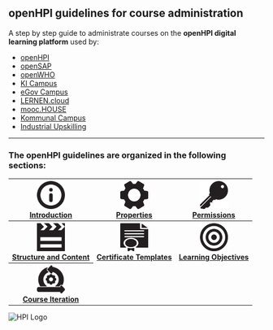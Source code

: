 ## openHPI guidelines for course administration



A step by step guide to administrate courses on the **openHPI digital learning platform** used by:


- [openHPI](https://open.hpi.de/)
- [openSAP](https://open.sap.com/)
- [openWHO](https://openwho.org/)
- [KI Campus](https://ki-campus.org/)
- [eGov Campus](https://egov-campus.org/)
- [LERNEN.cloud](https://lernen.cloud/)
- [mooc.HOUSE](https://mooc.house/)
- [Kommunal Campus](https://lernen.kommunalcampus.de/)
- [Industrial Upskilling](https://www.industrial-upskilling.de/)

- - -

### The openHPI guidelines are organized in the following sections:

<table border="0" width="100%" height="auto">
    <tr>
        <th style="border-collapse:separate;" border="1"><a target="_blank" href="https://teachingteamguidelines.readthedocs.io/#courseadministration/platform_tour/"><img src="img/01-icon-intro.png" width="55px" height="55px"/></a> <br> <a target="_blank" href="https://teachingteamguidelines.readthedocs.io/#courseadministration/platform_tour/">Introduction</a></th>
        <th style="border-collapse:separate;" border="1"><a target="_blank" href="https://teachingteamguidelines.readthedocs.io/#courseadministration/courseproperties/"><img src="img/02-icon-properties.png" width="55px" height="55px"/></a> <br> <a target="_blank" href="https://teachingteamguidelines.readthedocs.io/#courseadministration/courseproperties/">Properties</a></th>
        <th style="border-collapse:separate;" border="1"><a target="_blank" href="https://teachingteamguidelines.readthedocs.io/#courseadministration/permissions/"><img src="img/03-icon-permissions.png" width="55px" height="55px"/></a> <br> <a target="_blank" href="https://teachingteamguidelines.readthedocs.io/#courseadministration/permissions/">Permissions</a></th>
    </tr>
    <tr>
        <th style="border-collapse:separate;" border="1"><a target="_blank" href="https://teachingteamguidelines.readthedocs.io/#courseadministration/addcontent/modules/"><img src="img/04-icon-structure.png" width="55px" height="55px"/></a> <br> <a target="_blank" href="https://teachingteamguidelines.readthedocs.io/#courseadministration/addcontent/modules/">Structure and Content</a></th>
        <th style="border-collapse:separate;" border="1"><a target="_blank" href="https://teachingteamguidelines.readthedocs.io/#courseadministration/certificatetemplates/"><img src="img/05-icon-certificates.png" width="55px" height="55px"/></a> <br> <a target="_blank" href="https://teachingteamguidelines.readthedocs.io/#courseadministration/certificatetemplates/">Certificate Templates</a></th>
        <th style="border-collapse:separate;" border="1"><a target="_blank" href="https://teachingteamguidelines.readthedocs.io/#courseadministration/learningobjectives/"><img src="img/06-icon-learning-objectives.png" width="55px" height="55px"/></a> <br> <a target="_blank" href="https://teachingteamguidelines.readthedocs.io/#courseadministration/learningobjectives/">Learning Objectives</a></th>
    </tr>
    <tr>
        <th style="border-collapse:separate;" border="1"><a target="_blank" href="https://teachingteamguidelines.readthedocs.io/#courseadministration/createcourseiteration/"><img src="img/07-icon-course-iteration.png" width="55px" height="55px"/></a> <br> <a target="_blank" href="https://teachingteamguidelines.readthedocs.io/#courseadministration/createcourseiteration/">Course Iteration</a></th>
    </tr>
</table>

![HPI Logo](img/HPI_Logo.png)
